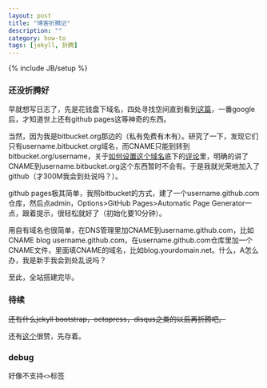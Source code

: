 ```yaml
---
layout: post
title: "博客折腾记"
description: ""
category: how-to
tags: [jekyll, 折腾]
---
```

{% include JB/setup %}

### 还没折腾好
早就想写日志了，先是花钱盘下域名，四处寻找空间直到看到[这篇](http://www.douban.com/people/emptymalei/status/1018017583/)，一番google后，才知道世上还有github pages这等神奇的东西。

当然，因为我是bitbucket.org那边的（私有免费有木有）。研究了一下，发现它们只有username.bitbucket.org域名，而CNAME只能到转到bitbucket.org/username，关于[如何设置这个域名](https://confluence.atlassian.com/display/BITBUCKET/Publishing+a+Website+on+Bitbucket)底下的[评论](https://confluence.atlassian.com/download/attachments/221449776/subdirectory-discussion.pdf?version=1&modificationDate=1340380831909)里，明确的讲了CNAME到username.bitbucket.org这个东西暂时不会有。于是我就光荣地加入了github（才300M我会到处说吗？）。

github pages极其简单，我照bitbucket的方式，建了一个username.github.com仓库，然后点admin，Options>GitHub Pages>Automatic Page Generator一点，跟着提示，很轻松就好了（初始化要10分钟）。

用自有域名也很简单，在DNS管理里加CNAME到username.github.com，比如CNAME blog username.github.com，在username.github.com仓库里加一个CNAME文件，里面填CNAME的域名，比如blog.yourdomain.net。什么，A怎么办，我是新手我会到处乱说吗？

至此，全站搭建完毕。

### 待续

<s>还有什么jekyll bootstrap，octopress，disqus之类的以后再折腾吧。</s>

还有[这个](http://zespia.tw/Octopress-Theme-Slash/)很赞，先存着。

### debug

好像不支持`<>`标签
